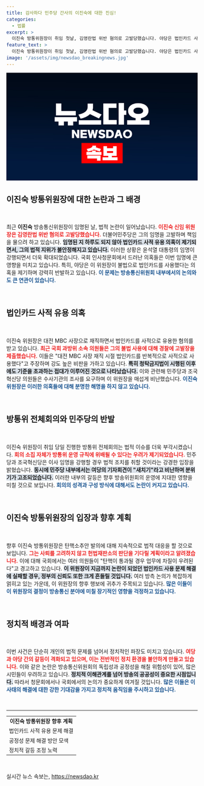 ```yaml
---
title: 감사하다 민주당 간사의 이진숙에 대한 진심!
categories:
  - 법률
excerpt: >
  이진숙 방통위원장이 취임 첫날, 김영란법 위반 혐의로 고발당했습니다. 야당은 법인카드 사적 유용 의혹에 대한 진상 조사를 예고하며 긴급 기자회견을 개최했습니다. 흥미진진한 후폭풍에 귀추가 주목됩니다.
feature_text: >
  이진숙 방통위원장이 취임 첫날, 김영란법 위반 혐의로 고발당했습니다. 야당은 법인카드 사적 유용 의혹에 대한 진상 조사를 예고하며 긴급 기자회견을 개최했습니다. 흥미진진한 후폭풍에 귀추가 주목됩니다.
image: '/assets/img/newsdao_breakingnews.jpg'
---
```


<p><img src="/assets/img/newsdao_breakingnews.jpg" alt="pcversion 속보" /></p>

<h2 data-ke-size="size26">이진숙 방통위원장에 대한 논란과 그 배경</h2>

<p data-ke-size="size16">&nbsp;</p>

<p>최근 <b>이진숙</b> 방송통신위원장이 임명된 날, 법적 논란이 일어났습니다. <b><span style="color: #ee2323;">이진숙 신임 위원장은 김영란법 위반 혐의로 고발당했습니다.</span></b> 더불어민주당은 그의 임명을 고발하며 책임을 물으려 하고 있습니다. <b><span style="background-color: #21538527;">임명된 지 하루도 되지 않아 법인카드 사적 유용 의혹이 제기되면서, 그의 법적 지위가 불안정해지고 있습니다.</span></b> 이러한 상황은 윤석열 대통령의 임명이 강행되면서 더욱 확대되었습니다. 국회 인사청문회에서 드러난 의혹들은 이번 임명에 큰 영향을 미치고 있습니다. 특히, 야당은 이 위원장이 불법으로 법인카드를 사용했다는 의혹을 제기하며 강력히 반발하고 있습니다. <b><span style="color: #1a5490;">이 문제는 방송통신위원회 내부에서의 논의와도 큰 연관이 있습니다.</span></b></p>

<p data-ke-size="size16">&nbsp;</p>

<h2 data-ke-size="size26">법인카드 사적 유용 의혹</h2>

<p data-ke-size="size16">&nbsp;</p>

<p>이진숙 위원장은 대전 MBC 사장으로 재직하면서 법인카드를 사적으로 유용한 혐의를 받고 있습니다. <b><span style="color: #ee2323;">최근 국회 과방위 소속 의원들은 그의 불법 사용에 대해 경찰에 고발장을 제출했습니다.</span></b> 이들은 "대전 MBC 사장 재직 시절 법인카드를 반복적으로 사적으로 사용했다"고 주장하며 강도 높은 비판을 가하고 있습니다. <b><span style="background-color: #21538527;">특히 청탁금지법이 시행된 이후에도 기준을 초과하는 접대가 이루어진 것으로 나타났습니다.</span></b> 이와 관련해 민주당과 조국혁신당 의원들은 수사기관의 조사를 요구하며 이 위원장을 매섭게 비난했습니다. <b><span style="color: #1a5490;">이진숙 위원장은 이러한 의혹들에 대해 분명한 해명을 하지 않고 있습니다.</span></b></p>

<p data-ke-size="size16">&nbsp;</p>

<h2 data-ke-size="size26">방통위 전체회의와 민주당의 반발</h2>

<p data-ke-size="size16">&nbsp;</p>

<p>이진숙 위원장이 취임 당일 진행한 방통위 전체회의는 법적 이슈를 더욱 부각시켰습니다. <b><span style="color: #ee2323;">회의 소집 자체가 방통위 운영 규칙에 위배될 수 있다는 우려가 제기되었습니다.</span></b> 민주당과 조국혁신당은 이사 임명을 강행할 경우 법적 조치를 취할 것이라는 강경한 입장을 밝혔습니다. <b><span style="background-color: #21538527;">동시에 민주당 내부에서는 여당의 기자회견이 "새치기"라고 비난하며 분위기가 고조되었습니다.</span></b> 이러한 내부의 갈등은 향후 방송위원회의 운영에 지대한 영향을 미칠 것으로 보입니다. <b><span style="color: #1a5490;">회의의 성격과 구성 방식에 대해서도 논란이 커지고 있습니다.</span></b></p>

<p data-ke-size="size16">&nbsp;</p>

<h2 data-ke-size="size26">이진숙 방통위원장의 입장과 향후 계획</h2>

<p data-ke-size="size16">&nbsp;</p>

<p>향후 이진숙 방통위원장은 탄핵소추안 발의에 대해 지속적으로 법적 대응을 할 것으로 보입니다. <b><span style="color: #ee2323;">그는 사퇴를 고려하지 않고 헌법재판소의 판단을 기다릴 계획이라고 알려졌습니다.</span></b> 이에 대해 국회에서는 여러 의원들이 "탄핵이 통과될 경우 업무에 차질이 우려된다"고 경고하고 있습니다. <b><span style="background-color: #21538527;">이 위원장이 지금까지 논란이 되었던 법인카드 사용 문제 해결에 실패할 경우, 정부의 신뢰도 또한 크게 흔들릴 것입니다.</span></b> 여러 방측 논의가 복잡하게 얽히고 있는 가운데, 이 위원장의 향후 행보에 귀추가 주목되고 있습니다. <b><span style="color: #1a5490;">많은 이들이 이 위원장의 결정이 방송통신 분야에 미칠 장기적인 영향을 걱정하고 있습니다.</span></b></p>

<p data-ke-size="size16">&nbsp;</p>

<h2 data-ke-size="size26">정치적 배경과 여파</h2>

<p data-ke-size="size16">&nbsp;</p>

<p>이번 사건은 단순히 개인의 법적 문제를 넘어서 정치적인 파장도 미치고 있습니다. <b><span style="color: #ee2323;">여당과 야당 간의 갈등이 격화되고 있으며, 이는 전반적인 정치 환경을 불안하게 만들고 있습니다.</span></b> 이와 같은 논란은 방송통신위원회의 독립성과 공정성을 해칠 위험성이 있어, 많은 시민들이 우려하고 있습니다. <b><span style="background-color: #21538527;">정치적 이해관계를 넘어 방송의 공공성이 중요한 시점입니다.</span></b> 따라서 청문회에서나 국회에서의 논의가 중요하게 여겨질 것입니다. <b><span style="color: #1a5490;">많은 이들은 이 사태의 해결에 대한 강한 기대감을 가지고 정치적 움직임을 주시하고 있습니다.</span></b></p>

<p data-ke-size="size16">&nbsp;</p>

<hr>

<table style="border-collapse: collapse; width: 100%;"><tbody><tr><td style="text-align: center; height: 17px;"><b>이진숙 방통위원장 향후 계획</b></td></tr><tr><td>법인카드 사적 유용 문제 해결</td></tr><tr><td>공정성 문제 해결 방안 모색</td></tr><tr><td>정치적 갈등 조정 노력</td></tr></tbody></table>

<p data-ke-size="size16">&nbsp;</p>
실시간 뉴스 속보는, <a href="https://newsdao.kr" rel="dofollow">https://newsdao.kr</a>


